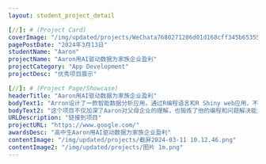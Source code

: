 ```yaml
---
layout: student_project_detail

[//]: # (Project Card)
coverImage: "/img/updated/projects/WeChata7680271206d01d168cff345b65355b7.jpg"
pagePostDate: "2024年3月13日"
studentName: "Aaron"
projectName: "Aaron用AI驱动数据为家族企业盈利"
projectCategory: "App Development"
projectDesc: "优秀项目展示"

[//]: # (Project Page/Showcase)
headerTitle: "Aaron用AI驱动数据为家族企业盈利"
bodyText1: "Arron设计了一款智能数据分析应用，通过R编程语言和R Shiny web应用，不仅预测了每种产品可能需要的维修服务频率，还能据此推算出保修服务的合理售价。"
bodyText2: "这个项目不仅加深了Aaron对父母企业的理解，也锻炼了他的编程和问题解决能力。更重要的是，他为家族企业引入了创新技术，开创了利用AI优化运营管理和资源分配的新篇章。"
URLDescription: "链接到项目"
projectURL: "https://www.google.com/"
awardsDesc: "高中生Aaron用AI驱动数据为家族企业盈利"
contentImage: "/img/updated/projects/截屏2024-03-11 10.12.46.png"
contentImage2: "/img/updated/projects/图片 1m.png"
---
```

